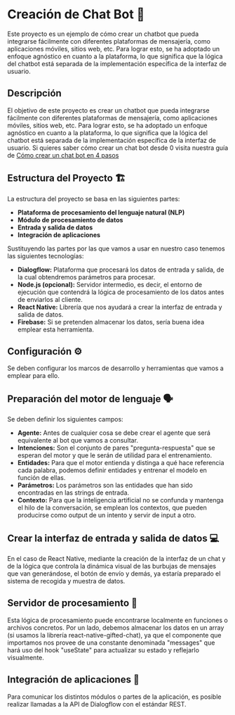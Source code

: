 # Creación de Chat Bot 🤖

Este proyecto es un ejemplo de cómo crear un chatbot que pueda integrarse fácilmente con diferentes plataformas de mensajería, como aplicaciones móviles, sitios web, etc. Para lograr esto, se ha adoptado un enfoque agnóstico en cuanto a la plataforma, lo que significa que la lógica del chatbot está separada de la implementación específica de la interfaz de usuario.

## Descripción

El objetivo de este proyecto es crear un chatbot que pueda integrarse fácilmente con diferentes plataformas de mensajería, como aplicaciones móviles, sitios web, etc. Para lograr esto, se ha adoptado un enfoque agnóstico en cuanto a la plataforma, lo que significa que la lógica del chatbot está separada de la implementación específica de la interfaz de usuario.
Si quieres saber cómo crear un chat bot desde 0 visita nuestra guía de [Cómo crear un chat bot en 4 pasos](como-crear-chatbot.md) 

## Estructura del Proyecto 🏗️

La estructura del proyecto se basa en las siguientes partes:

- **Plataforma de procesamiento del lenguaje natural (NLP)**
- **Módulo de procesamiento de datos**
- **Entrada y salida de datos**
- **Integración de aplicaciones**

Sustituyendo las partes por las que vamos a usar en nuestro caso tenemos las siguientes tecnologías:

- **Dialogflow:** Plataforma que procesará los datos de entrada y salida, de la cual obtendremos parámetros para procesar.
- **Node.js (opcional):** Servidor intermedio, es decir, el entorno de ejecución que contendrá la lógica de procesamiento de los datos antes de enviarlos al cliente.
- **React Native:** Librería que nos ayudará a crear la interfaz de entrada y salida de datos.
- **Firebase:** Si se pretenden almacenar los datos, sería buena idea emplear esta herramienta.

## Configuración ⚙️

Se deben configurar los marcos de desarrollo y herramientas que vamos a emplear para ello.

## Preparación del motor de lenguaje 🗣️

Se deben definir los siguientes campos:

- **Agente:** Antes de cualquier cosa se debe crear el agente que será equivalente al bot que vamos a consultar.
- **Intenciones:** Son el conjunto de pares "pregunta-respuesta" que se esperan del motor y que le serán de utilidad para el entrenamiento.
- **Entidades:** Para que el motor entienda y distinga a qué hace referencia cada palabra, podemos definir entidades y entrenar el modelo en función de ellas.
- **Parámetros:** Los parámetros son las entidades que han sido encontradas en las strings de entrada.
- **Contexto:** Para que la inteligencia artificial no se confunda y mantenga el hilo de la conversación, se emplean los contextos, que pueden producirse como output de un intento y servir de input a otro.

## Crear la interfaz de entrada y salida de datos 💻

En el caso de React Native, mediante la creación de la interfaz de un chat y de la lógica que controla la dinámica visual de las burbujas de mensajes que van generándose, el botón de envío y demás, ya estaría preparado el sistema de recogida y muestra de datos.

## Servidor de procesamiento 🧠

Esta lógica de procesamiento puede encontrarse localmente en funciones o archivos concretos. Por un lado, debemos almacenar los datos en un array (si usamos la librería react-native-gifted-chat), ya que el componente que importamos nos provee de una constante denominada "messages" que hará uso del hook "useState" para actualizar su estado y reflejarlo visualmente.

## Integración de aplicaciones 🔌

Para comunicar los distintos módulos o partes de la aplicación, es posible realizar llamadas a la API de Dialogflow con el estándar REST.
